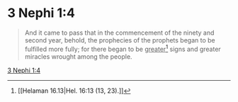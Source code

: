 # 3 Nephi 1:4

> And it came to pass that in the commencement of the ninety and second year, behold, the prophecies of the prophets began to be fulfilled more fully; for there began to be <u>greater</u>[^a] signs and greater miracles wrought among the people.

[3 Nephi 1:4](https://www.churchofjesuschrist.org/study/scriptures/bofm/3-ne/1?lang=eng&id=p4#p4)


[^a]: [[Helaman 16.13|Hel. 16:13 (13, 23).]]
